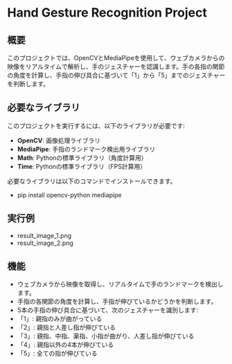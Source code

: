 # Hand Gesture Recognition Project

## 概要

このプロジェクトでは、OpenCVとMediaPipeを使用して、ウェブカメラからの映像をリアルタイムで解析し、手のジェスチャーを認識します。手の各指の関節の角度を計算し、手指の伸び具合に基づいて「1」から「5」までのジェスチャーを判断します。

## 必要なライブラリ

このプロジェクトを実行するには、以下のライブラリが必要です:

- **OpenCV**: 画像処理ライブラリ
- **MediaPipe**: 手指のランドマーク検出用ライブラリ
- **Math**: Pythonの標準ライブラリ（角度計算用）
- **Time**: Pythonの標準ライブラリ（FPS計算用）


必要なライブラリは以下のコマンドでインストールできます。
- pip install opencv-python mediapipe

## 実行例
- result_image_1.png
- result_image_2.png

## 機能
- ウェブカメラから映像を取得し、リアルタイムで手のランドマークを検出します。
- 手指の各関節の角度を計算し、手指が伸びているかどうかを判断します。
- 5本の手指の伸び具合に基づいて、次のジェスチャーを識別します:
- 「1」: 親指のみが曲がっている
- 「2」: 親指と人差し指が伸びている
- 「3」: 親指、中指、薬指、小指が曲がり、人差し指が伸びている
- 「4」: 親指以外の4本が伸びている
- 「5」: 全ての指が伸びている

